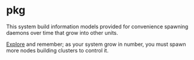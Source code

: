 # pkg

This system build information models provided for convenience spawning daemons over time that grow into other units.

[Explore](https://github.com/spacebeam) and remember; as your system grow in number, you must spawn more nodes building clusters to control it.
